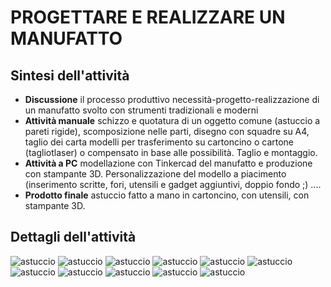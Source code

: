 # PROGETTARE E REALIZZARE UN MANUFATTO

## Sintesi dell'attività
- **Discussione** il processo produttivo necessità-progetto-realizzazione di un manufatto svolto con strumenti tradizionali e moderni
- **Attività manuale** schizzo e quotatura di un oggetto comune (astuccio a pareti rigide), scomposizione nelle parti, disegno con squadre su A4, taglio dei carta modelli per trasferimento su cartoncino o cartone (tagliotlaser) o compensato in base alle possibilità. Taglio e montaggio.
- **Attività a PC** modellazione con Tinkercad del manufatto e produzione con stampante 3D. Personalizzazione del modello a piacimento (inserimento scritte, fori, utensili e gadget aggiuntivi, doppio fondo ;) ....
- **Prodotto finale** astuccio fatto a mano in cartoncino, con utensili, con stampante 3D.

## Dettagli dell'attività
![astuccio](astuccio01.jpg)
![astuccio](astuccio02.jpg)
![astuccio](astuccio03.jpg)
![astuccio](astuccio04.jpg)
![astuccio](astuccio05.jpg)
![astuccio](astuccio06.jpg)
![astuccio](astuccio07.jpg)
![astuccio](astuccio08.jpg)
![astuccio](astuccio09.jpg)
![astuccio](astuccio10.jpg)
![astuccio](astuccio11.jpg)